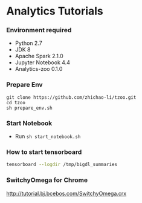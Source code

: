 # Analytics Tutorials

### Environment required
+ Python 2.7
+ JDK 8
+ Apache Spark 2.1.0
+ Jupyter Notebook 4.4
+ Analytics-zoo 0.1.0

### Prepare Env
```
git clone https://github.com/zhichao-li/tzoo.git
cd tzoo
sh prepare_env.sh
```

### Start Notebook
* Run ```sh start_notebook.sh```

### How to start tensorboard
``` bash
tensorboard --logdir /tmp/bigdl_summaries
```

### SwitchyOmega for Chrome
http://tutorial.bj.bcebos.com/SwitchyOmega.crx
